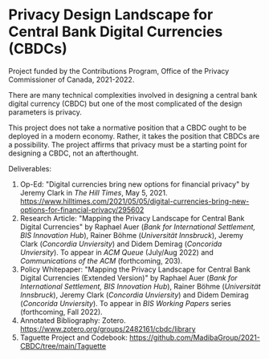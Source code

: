 # **Privacy Design Landscape for Central Bank Digital Currencies (CBDCs)**

Project funded by the Contributions Program, Office of the Privacy Commissioner of Canada, 2021-2022.

There are many technical complexities involved in designing a central bank digital currency (CBDC) but one of the most complicated of the design parameters is privacy. 

This project does not take a normative position that a CBDC ought to be deployed in a modern economy. Rather, it takes the position that CBDCs are a possibility. The project affirms that privacy must be a starting point for designing a CBDC, not an afterthought.

Deliverables:

1. Op-Ed: "Digital currencies bring new options for financial privacy" by Jeremy Clark in *The Hill Times*,  May 5, 2021. https://www.hilltimes.com/2021/05/05/digital-currencies-bring-new-options-for-financial-privacy/295602
2. Research Article: "Mapping the Privacy Landscape for Central Bank Digital Currencies" by Raphael Auer (*Bank for International Settlement, BIS Innovation Hub*),  Rainer Böhme (*Universität Innsbruck*), Jeremy Clark (*Concordia Unviersity*) and Didem Demirag (*Concorida Unviersity*). To appear in *ACM Queue* (July/Aug 2022) and *Communications of the ACM* (forthcoming, 203). 
3. Policy Whitepaper: "Mapping the Privacy Landscape for Central Bank Digital Currencies (Extended Version)" by Raphael Auer (*Bank for International Settlement, BIS Innovation Hub*),  Rainer Böhme (*Universität Innsbruck*), Jeremy Clark (*Concordia Unviersity*) and Didem Demirag (*Concorida Unviersity*). To appear in *BIS Working Papers* series (forthcoming, Fall 2022). 
4. Annotated Bibliography: Zotero. https://www.zotero.org/groups/2482161/cbdc/library
5. Taguette Project and Codebook: https://github.com/MadibaGroup/2021-CBDC/tree/main/Taguette
